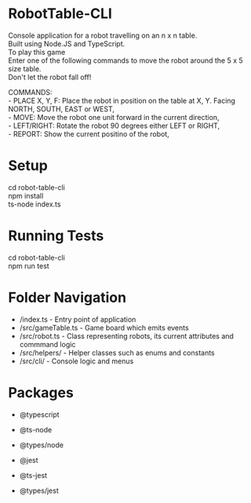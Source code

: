 # RobotTable-CLI
Console application for a robot travelling on an n x n table. <br />
Built using Node.JS and TypeScript. <br />
To play this game <br />
Enter one of the following commands to move the robot around the 5 x 5 size table. <br />
Don't let the robot fall off! <br />

COMMANDS: <br />
    - PLACE X, Y, F: Place the robot in position on the table at X, Y. Facing NORTH, SOUTH, EAST or WEST, <br />
    - MOVE: Move the robot one unit forward in the current direction, <br />
    - LEFT/RIGHT: Rotate the robot 90 degrees either LEFT or RIGHT, <br />
    - REPORT: Show the current positino of the robot,  <br />

# Setup

cd robot-table-cli<br />
npm install<br />
ts-node index.ts<br />

# Running Tests

cd robot-table-cli<br />
npm run test<br />

# Folder Navigation

- /index.ts - Entry point of application
- /src/gameTable.ts - Game board which emits events
- /src/robot.ts - Class representing robots, its current attributes and commmand logic
- /src/helpers/ - Helper classes such as enums and constants
- /src/cli/ - Console logic and menus

# Packages

- @typescript
- @ts-node
- @types/node

- @jest
- @ts-jest
- @types/jest
